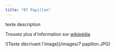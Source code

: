 ```yaml
---
title: "07 Papillon"
---
```

texte description



Trouvez plus d'information sur [wikipédia](https://fr.wikipedia.org/wiki/Lepidoptera)


![Texte décrivant l'image](/images/7 papillon.JPG)